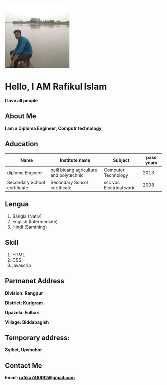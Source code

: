 
![rafikul](img/7p.jpg)

# Hello, I AM Rafikul Islam 
 **I love all people**

## About Me
**I am a Diploma Engineer, Computr technology**

## Aducation 

|Name|Institute name|Subject|pass years|
|--|--|--|--|
|diploma Engineer|beili bidang agriculture and polytechnic|Computer Technology|2013|
|Secondary School certificate|Secondary School certificate|ssc voc Electrical work|2008|

## Lengua 
1. Bangla (Nativ)
2. English (Intermediate)
3. Hindi (Samthing)


## Skill

1. HTML
2. CSS
3. javascrip

## Parmanet Address 
**Division: Rangpur**

**District: Kurigram**

**Upazela: Fulbari**

**Village: Biddabagish**

## Temporary address: 
**Sylhet, Upshohor**

## Contact Me 

**Email: rafika746892@gmail.com**
